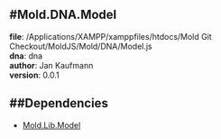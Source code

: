 
#Mold.DNA.Model
---------------------------------------

__file__: /Applications/XAMPP/xamppfiles/htdocs/Mold Git Checkout/MoldJS/Mold/DNA/Model.js  
__dna__: dna  
__author__: Jan Kaufmann  
__version__: 0.0.1  
	






##Dependencies
--------------

* [Mold.Lib.Model](../../Mold/Lib/Model.md) 



 

 


 



		
